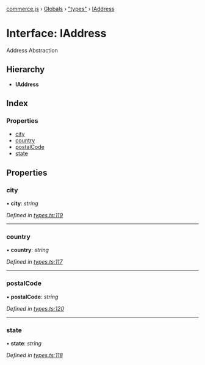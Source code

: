 [commerce.js](../README.md) › [Globals](../globals.md) › ["types"](../modules/_types_.md) › [IAddress](_types_.iaddress.md)

# Interface: IAddress

Address Abstraction

## Hierarchy

* **IAddress**

## Index

### Properties

* [city](_types_.iaddress.md#city)
* [country](_types_.iaddress.md#country)
* [postalCode](_types_.iaddress.md#postalcode)
* [state](_types_.iaddress.md#state)

## Properties

###  city

• **city**: *string*

*Defined in [types.ts:119](https://github.com/shopjs/commerce.js/blob/f15f62d/src/types.ts#L119)*

___

###  country

• **country**: *string*

*Defined in [types.ts:117](https://github.com/shopjs/commerce.js/blob/f15f62d/src/types.ts#L117)*

___

###  postalCode

• **postalCode**: *string*

*Defined in [types.ts:120](https://github.com/shopjs/commerce.js/blob/f15f62d/src/types.ts#L120)*

___

###  state

• **state**: *string*

*Defined in [types.ts:118](https://github.com/shopjs/commerce.js/blob/f15f62d/src/types.ts#L118)*
